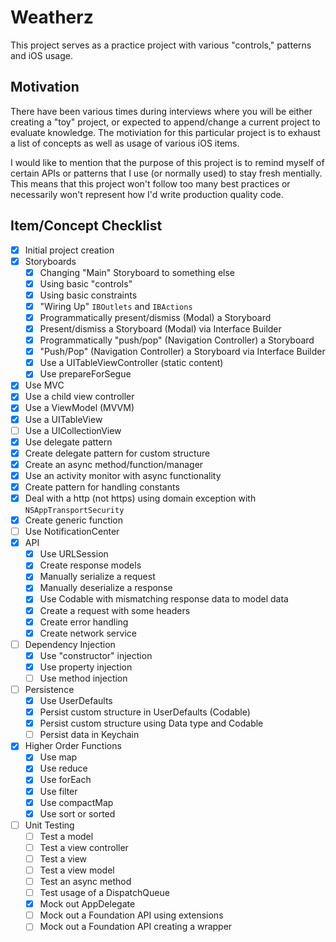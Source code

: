# Weatherz

This project serves as a practice project with various "controls," patterns and iOS usage.

## Motivation

There have been various times during interviews where you will be either creating a "toy" project, or expected to append/change a current project to evaluate knowledge.  The motiviation for this particular project is to exhaust a list of concepts as well as usage of various iOS items.

I would like to mention that the purpose of this project is to remind myself of certain APIs or patterns that I use (or normally used) to stay fresh mentially.  This means that this project won't follow too many best practices or necessarily won't represent how I'd write production quality code.

## Item/Concept Checklist

- [x] Initial project creation
- [x] Storyboards
  - [x] Changing "Main" Storyboard to something else
  - [x] Using basic "controls"
  - [x] Using basic constraints
  - [x] "Wiring Up" `IBOutlets` and `IBActions`
  - [x] Programmatically present/dismiss (Modal) a Storyboard
  - [x] Present/dismiss a Storyboard (Modal) via Interface Builder
  - [x] Programmatically "push/pop" (Navigation Controller) a Storyboard
  - [x] "Push/Pop" (Navigation Controller) a Storyboard via Interface Builder
  - [x] Use a UITableViewController (static content)
  - [x] Use prepareForSegue
- [x] Use MVC
- [x] Use a child view controller
- [x] Use a ViewModel (MVVM)
- [x] Use a UITableView
- [ ] Use a UICollectionView
- [x] Use delegate pattern
- [x] Create delegate pattern for custom structure
- [x] Create an async method/function/manager
- [x] Use an activity monitor with async functionality
- [x] Create pattern for handling constants
- [x] Deal with a http (not https) using domain exception with `NSAppTransportSecurity`
- [x] Create generic function
- [ ] Use NotificationCenter
- [x] API
  - [x] Use URLSession
  - [x] Create response models
  - [x] Manually serialize a request
  - [x] Manually deserialize a response
  - [x] Use Codable with mismatching response data to model data
  - [x] Create a request with some headers
  - [x] Create error handling
  - [x] Create network service
- [ ] Dependency Injection
  - [x] Use "constructor" injection
  - [x] Use property injection
  - [ ] Use method injection
- [ ] Persistence
  - [x] Use UserDefaults
  - [x] Persist custom structure in UserDefaults (Codable)
  - [x] Persist custom structure using Data type and Codable
  - [ ] Persist data in Keychain
- [x] Higher Order Functions
  - [x] Use map
  - [x] Use reduce
  - [x] Use forEach
  - [x] Use filter
  - [x] Use compactMap
  - [x] Use sort or sorted
- [ ] Unit Testing
  - [ ] Test a model
  - [ ] Test a view controller
  - [ ] Test a view
  - [ ] Test a view model
  - [ ] Test an async method
  - [ ] Test usage of a DispatchQueue
  - [x] Mock out AppDelegate
  - [ ] Mock out a Foundation API using extensions
  - [ ] Mock out a Foundation API creating a wrapper